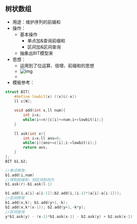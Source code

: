 ## 树状数组

- 用途：维护序列的前缀和
- 操作：
    - 基本操作
        - 单点加&查询前缀和
        - 区间加&区间查询
    - 抽象出BIT模型来
- 思想：
    - 运用到了位运算、倍增、前缀和的思想
    - ![img](https://oi-wiki.org/ds/images/fenwick.svg)
    - 
- 模板参考：

```c++
struct BIT{
	#define lowbit(x) ((x)&(-x))
	ll c[N];
	
	void add(int x,ll num){
		int i=x;
		while(i<=n){c[i]+=num;i+=lowbit(i);}
	}
	
	ll ask(int x){
		int i=x;ll ans=0;
		while(i){ans+=c[i];i-=lowbit(i);}
		return ans;
	}
};
BIT b1,b2;

//单点修改: 
b1.add(i,num)
//得到前缀和，则区间和则为 
b1.ask(r)-b1.ask(l-1)

b1.add(i,a[i]-a[i-1]);b2.add(i,(i-1)*(a[i]-a[i-1]));
//区间修改
b1.add(x,k); b1.add(y+1,-k);
b2.add(x,k*(x-1)); b2.add(y+1,-k*y);
//区间查询
y*b1.ask(y) - (x-1)*b1.ask(x-1) - b2.ask(y) + b2.ask(x-1)
```
